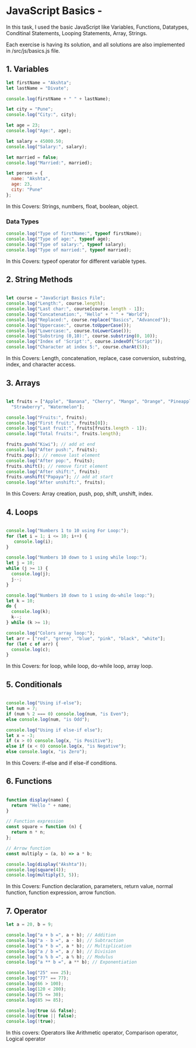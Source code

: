 # JavaScript Basics - 

In this task, I used the basic JavaScript like Variables, Functions, Datatypes, Conditinal Statements, Looping Statements, Array, Strings.

Each exercise is having its solution, and all solutions are also implemented in /src/js/basics.js file.

## 1. Variables

```js
let firstName = "Akshta";
let lastName = "Divate";

console.log(firstName + " " + lastName);

let city = "Pune";
console.log("City:", city);

let age = 23;
console.log("Age:", age);

let salary = 45000.50;
console.log("Salary:", salary);

let married = false;
console.log("Married:", married);

let person = {
  name: "Akshta",
  age: 23,
  city: "Pune"
};

```

In this Covers: Strings, numbers, float, boolean, object.


### Data Types

```js
console.log("Type of firstName:", typeof firstName);
console.log("Type of age:", typeof age);
console.log("Type of salary:", typeof salary);
console.log("Type of married:", typeof married);
```

In this Covers: typeof operator for different variable types.

## 2. String Methods
```js

let course = "JavaScript Basics File";
console.log("Length:", course.length);
console.log("Last char:", course[course.length - 1]);
console.log("Concatenation:", "Hello" + " " + "World");
console.log("Replaced:", course.replace("Basics", "Advanced"));
console.log("Uppercase:", course.toUpperCase());
console.log("Lowercase:", course.toLowerCase());
console.log("Substring (0,10):", course.substring(0, 10));
console.log("Index of 'Script':", course.indexOf("Script"));
console.log("Character at index 5:", course.charAt(5));
```

In this Covers: Length, concatenation, replace, case conversion, substring, index, and character access.

## 3. Arrays

```js

let fruits = ["Apple", "Banana", "Cherry", "Mango", "Orange", "Pineapple", "Grapes", "Peach", 
  "Strawberry", "Watermelon"];

console.log("Fruits:", fruits);
console.log("First fruit:", fruits[0]);
console.log("Last fruit:", fruits[fruits.length - 1]);
console.log("Total fruits:", fruits.length);

fruits.push("Kiwi"); // add at end
console.log("After push:", fruits);   
fruits.pop(); // remove last element
console.log("After pop:", fruits);    
fruits.shift(); // remove first element
console.log("After shift:", fruits);  
fruits.unshift("Papaya"); // add at start
console.log("After unshift:", fruits);

```
In this Covers: Array creation, push, pop, shift, unshift, index.

## 4. Loops
```js

console.log("Numbers 1 to 10 using For Loop:");
for (let i = 1; i <= 10; i++) {
   console.log(i);
}

console.log("Numbers 10 down to 1 using while loop:");
let j = 10;
while (j >= 1) {
  console.log(j);
  j--;
}

console.log("Numbers 10 down to 1 using do-while loop:");
let k = 10;
do {
  console.log(k);
  k--;
} while (k >= 1);

console.log("Colors array loop:");
let arr = ["red", "green", "blue", "pink", "black", "white"];
for (let c of arr) {
  console.log(c);
}

```
In this Covers: for loop, while loop, do-while loop, array loop.

## 5. Conditionals
```js

console.log("Using if-else");
let num = 7;
if (num % 2 === 0) console.log(num, "is Even");
else console.log(num, "is Odd");

console.log("Using if else-if else");
let x = -3;
if (x > 0) console.log(x, "is Positive");
else if (x < 0) console.log(x, "is Negative");
else console.log(x, "is Zero");

```

In this Covers: if-else and if else-if conditions.

## 6. Functions
```js

function display(name) {
  return "Hello " + name;
}

// Function expression
const square = function (n) {
  return n * n;
};

// Arrow function
const multiply = (a, b) => a * b;

console.log(display("Akshta"));
console.log(square(4));
console.log(multiply(3, 5));

```

In this Covers: Function declaration, parameters, return value, normal function, function expression, arrow function.


## 7. Operator

```js
let a = 20, b = 9;

console.log("a + b =", a + b); // Addition
console.log("a - b =", a - b); // Subtraction
console.log("a * b =", a * b); // Multiplication
console.log("a / b =", a / b); // Division
console.log("a % b =", a % b); // Modulus
console.log("a ** b =", a ** b); // Exponentiation

console.log("25" === 25);
console.log("77" == 77);
console.log(66 > 100);
console.log(120 < 200);
console.log(75 <= 30);
console.log(85 >= 85);

console.log(true && false); 
console.log(true || false); 
console.log(!true);

```

In this covers: Operators like  Arithmetic operator, Comparison operator, Logical operator
